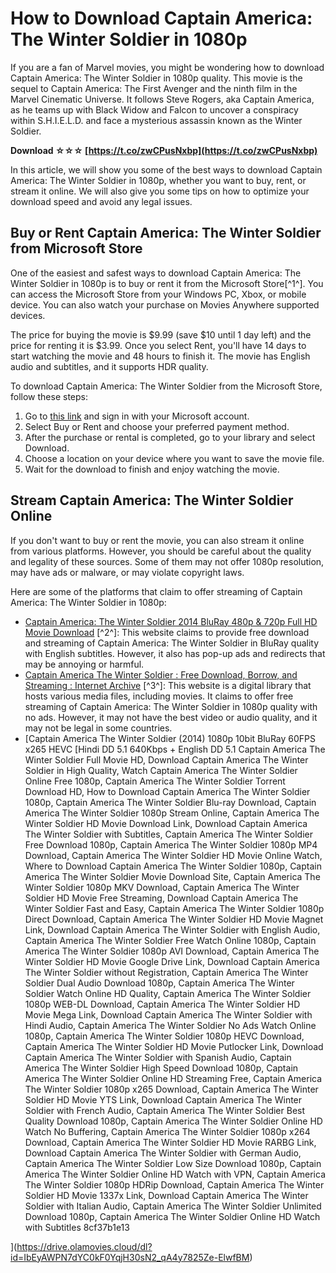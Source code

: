 # How to Download Captain America: The Winter Soldier in 1080p
 
If you are a fan of Marvel movies, you might be wondering how to download Captain America: The Winter Soldier in 1080p quality. This movie is the sequel to Captain America: The First Avenger and the ninth film in the Marvel Cinematic Universe. It follows Steve Rogers, aka Captain America, as he teams up with Black Widow and Falcon to uncover a conspiracy within S.H.I.E.L.D. and face a mysterious assassin known as the Winter Soldier.
 
**Download ☆☆☆ [https://t.co/zwCPusNxbp](https://t.co/zwCPusNxbp)**


 
In this article, we will show you some of the best ways to download Captain America: The Winter Soldier in 1080p, whether you want to buy, rent, or stream it online. We will also give you some tips on how to optimize your download speed and avoid any legal issues.
 
## Buy or Rent Captain America: The Winter Soldier from Microsoft Store
 
One of the easiest and safest ways to download Captain America: The Winter Soldier in 1080p is to buy or rent it from the Microsoft Store[^1^]. You can access the Microsoft Store from your Windows PC, Xbox, or mobile device. You can also watch your purchase on Movies Anywhere supported devices.
 
The price for buying the movie is $9.99 (save $10 until 1 day left) and the price for renting it is $3.99. Once you select Rent, you'll have 14 days to start watching the movie and 48 hours to finish it. The movie has English audio and subtitles, and it supports HDR quality.
 
To download Captain America: The Winter Soldier from the Microsoft Store, follow these steps:
 
1. Go to [this link](https://www.microsoft.com/en-us/p/marvel-studios-captain-america-the-winter-soldier/8d6kgwzlvfbk) and sign in with your Microsoft account.
2. Select Buy or Rent and choose your preferred payment method.
3. After the purchase or rental is completed, go to your library and select Download.
4. Choose a location on your device where you want to save the movie file.
5. Wait for the download to finish and enjoy watching the movie.

## Stream Captain America: The Winter Soldier Online
 
If you don't want to buy or rent the movie, you can also stream it online from various platforms. However, you should be careful about the quality and legality of these sources. Some of them may not offer 1080p resolution, may have ads or malware, or may violate copyright laws.
 
Here are some of the platforms that claim to offer streaming of Captain America: The Winter Soldier in 1080p:

- [Captain America: The Winter Soldier 2014 BluRay 480p & 720p Full HD Movie Download](https://84.46.254.230/captain-america-the-winter-soldier-2014/) [^2^]: This website claims to provide free download and streaming of Captain America: The Winter Soldier in BluRay quality with English subtitles. However, it also has pop-up ads and redirects that may be annoying or harmful.
- [Captain America The Winter Soldier : Free Download, Borrow, and Streaming : Internet Archive](https://archive.org/details/captain-america-the-winter-soldier_202104) [^3^]: This website is a digital library that hosts various media files, including movies. It claims to offer free streaming of Captain America: The Winter Soldier in 1080p quality with no ads. However, it may not have the best video or audio quality, and it may not be legal in some countries.
- [Captain America The Winter Soldier (2014) 1080p 10bit BluRay 60FPS x265 HEVC \[Hindi DD 5.1 640Kbps + English DD 5.1
Captain America The Winter Soldier Full Movie HD,  Download Captain America The Winter Soldier in High Quality,  Watch Captain America The Winter Soldier Online Free 1080p,  Captain America The Winter Soldier Torrent Download HD,  How to Download Captain America The Winter Soldier 1080p,  Captain America The Winter Soldier Blu-ray Download,  Captain America The Winter Soldier 1080p Stream Online,  Captain America The Winter Soldier HD Movie Download Link,  Download Captain America The Winter Soldier with Subtitles,  Captain America The Winter Soldier Free Download 1080p,  Captain America The Winter Soldier 1080p MP4 Download,  Captain America The Winter Soldier HD Movie Online Watch,  Where to Download Captain America The Winter Soldier 1080p,  Captain America The Winter Soldier Movie Download Site,  Captain America The Winter Soldier 1080p MKV Download,  Captain America The Winter Soldier HD Movie Free Streaming,  Download Captain America The Winter Soldier Fast and Easy,  Captain America The Winter Soldier 1080p Direct Download,  Captain America The Winter Soldier HD Movie Magnet Link,  Download Captain America The Winter Soldier with English Audio,  Captain America The Winter Soldier Free Watch Online 1080p,  Captain America The Winter Soldier 1080p AVI Download,  Captain America The Winter Soldier HD Movie Google Drive Link,  Download Captain America The Winter Soldier without Registration,  Captain America The Winter Soldier Dual Audio Download 1080p,  Captain America The Winter Soldier Watch Online HD Quality,  Captain America The Winter Soldier 1080p WEB-DL Download,  Captain America The Winter Soldier HD Movie Mega Link,  Download Captain America The Winter Soldier with Hindi Audio,  Captain America The Winter Soldier No Ads Watch Online 1080p,  Captain America The Winter Soldier 1080p HEVC Download,  Captain America The Winter Soldier HD Movie Putlocker Link,  Download Captain America The Winter Soldier with Spanish Audio,  Captain America The Winter Soldier High Speed Download 1080p,  Captain America The Winter Soldier Online HD Streaming Free,  Captain America The Winter Soldier 1080p x265 Download,  Captain America The Winter Soldier HD Movie YTS Link,  Download Captain America The Winter Soldier with French Audio,  Captain America The Winter Soldier Best Quality Download 1080p,  Captain America The Winter Soldier Online HD Watch No Buffering,  Captain America The Winter Soldier 1080p x264 Download,  Captain America The Winter Soldier HD Movie RARBG Link,  Download Captain America The Winter Soldier with German Audio,  Captain America The Winter Soldier Low Size Download 1080p,  Captain America The Winter Soldier Online HD Watch with VPN,  Captain America The Winter Soldier 1080p HDRip Download,  Captain America The Winter Soldier HD Movie 1337x Link,  Download Captain America The Winter Soldier with Italian Audio,  Captain America The Winter Soldier Unlimited Download 1080p,  Captain America The Winter Soldier Online HD Watch with Subtitles
 8cf37b1e13


](https://drive.olamovies.cloud/dl?id=IbEyAWPN7dYC0kF0YqjH30sN2_qA4y7825Ze-ElwfBM)